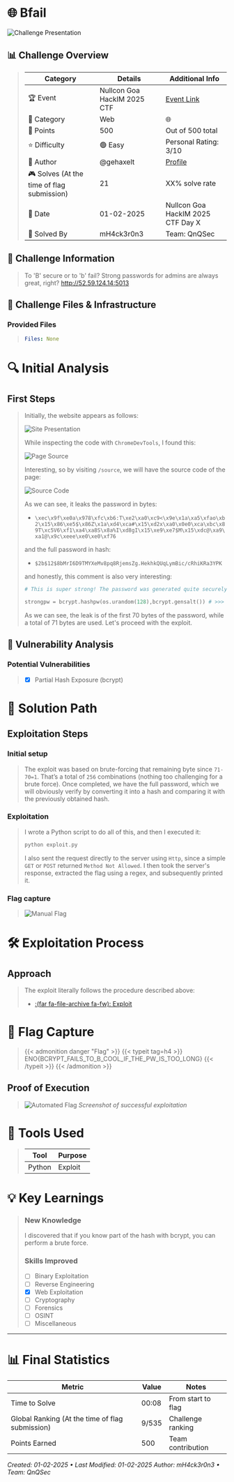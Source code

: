 
# 🌐 Bfail


![Challenge Presentation](/images/NullCon-Goa-HackIM-CTF-2025/Bfail/challenge_presentation.png "Challenge Presentation")

## 📊 Challenge Overview
>
>| Category | Details | Additional Info |
>|----------|---------|-----------------|
>| 🏆 Event | Nullcon Goa HackIM 2025 CTF | [Event Link](https://ctf.nullcon.net/challenges#Bfail-58) |
>| 🔰 Category | Web | 🌐 |
>| 💎 Points | 500 | Out of 500 total |
>| ⭐ Difficulty | 🟢 Easy | Personal Rating: 3/10 |
>| 👤 Author | @gehaxelt | [Profile]() |
>| 🎮 Solves (At the time of flag submission)| 21 | XX% solve rate |
>| 📅 Date | 01-02-2025 | Nullcon Goa HackIM 2025 CTF Day X |
>| 🦾 Solved By | mH4ck3r0n3 | Team: QnQSec |

## 📝 Challenge Information
>To 'B' secure or to 'b' fail? Strong passwords for admins are always great, right? 
>http://52.59.124.14:5013

## 🎯 Challenge Files & Infrastructure

### Provided Files
>```yaml
>Files: None
>```

# 🔍 Initial Analysis

## First Steps
> Initially, the website appears as follows:
> 
> ![Site Presentation](/images/NullCon-Goa-HackIM-CTF-2025/Bfail/site_presentation.png "Site Presentation")
>
> While inspecting the code with `ChromeDevTools`, I found this:
> 
> ![Page Source](/images/NullCon-Goa-HackIM-CTF-2025/Bfail/source.png "Page Source")
> 
> Interesting, so by visiting `/source`, we will have the source code of the page:
> 
> ![Source Code](/images/NullCon-Goa-HackIM-CTF-2025/Bfail/source_code.png "Source Code")
> 
> As we can see, it leaks the password in bytes:
>- `\xec\x9f\xe0a\x978\xfc\xb6:T\xe2\xa0\xc9<\x9e\x1a\xa5\xfao\xb2\x15\x86\xe5$\x86Z\x1a\xd4\xca#\x15\xd2x\xa0\x0e0\xca\xbc\x89T\xc5V6\xf1\xa4\xa8S\x8a%I\xd8gI\x15\xe9\xe7$M\x15\xdc@\xa9\xa1@\x9c\xeee\xe0\xe0\xf76`
> 
>and the full password in hash:
>- `$2b$12$8bMrI6D9TMYXeMv8pq8RjemsZg.HekhkQUqLymBic/cRhiKRa3YPK`
>
> and honestly, this comment is also very interesting:
> 
> ```python
> # This is super strong! The password was generated quite securely. Here are the first 70 bytes, since you won't be able to brute-force the rest anyway...  
> 
> strongpw = bcrypt.hashpw(os.urandom(128),bcrypt.gensalt()) # >>> strongpw[:71]
> ```
> 
> As we can see, the leak is of the first 70 bytes of the password, while a total of 71 bytes are used. Let's proceed with the exploit.


## 🔬 Vulnerability Analysis
### Potential Vulnerabilities
>- [x] Partial Hash Exposure (bcrypt)

# 🎯 Solution Path

## Exploitation Steps
### Initial setup
>  The exploit was based on brute-forcing that remaining byte since `71-70=1`. That’s a total of `256` combinations (nothing too challenging for a brute force). Once completed, we have the full password, which we will obviously verify by converting it into a hash and comparing it with the previously obtained hash.
>
### Exploitation
> I wrote a Python script to do all of this, and then I executed it:
>
>```bash
> python exploit.py
> ```  
> I also sent the request directly to the server using `Http`, since a simple `GET` or `POST` returned `Method Not Allowed`. I then took the server's response, extracted the flag using a regex, and subsequently printed it.
>   
### Flag capture
>  
>   ![Manual Flag](/images/NullCon-Goa-HackIM-CTF-2025/Bfail/automated_flag.png "Manual Flag")

# 🛠️ Exploitation Process
## Approach
>The exploit literally follows the procedure described above:
> 
> - [:(far fa-file-archive fa-fw): Exploit](/resources/NullCon-Goa-HackIM-CTF-2025/Bfail/exploit.py)

# 🚩 Flag Capture
>{{< admonition danger "Flag" >}}
{{< typeit tag=h4 >}}
ENO{BCRYPT_FAILS_TO_B_COOL_IF_THE_PW_IS_TOO_LONG}
{{< /typeit >}}
>{{< /admonition >}}
>
## Proof of Execution
> ![Automated Flag](/images/NullCon-Goa-HackIM-CTF-2025/Bfail/automated_flag.png "Automated Flag")
>*Screenshot of successful exploitation*

# 🔧 Tools Used
>| Tool | Purpose |
>|------|---------|
>| Python | Exploit |

# 💡 Key Learnings
>### New Knowledge
> I discovered that if you know part of the hash with bcrypt, you can perform a brute force.
>### Skills Improved
>- [ ] Binary Exploitation
>- [ ] Reverse Engineering
>- [x] Web Exploitation
>- [ ] Cryptography
>- [ ] Forensics
>- [ ] OSINT
>- [ ] Miscellaneous

---
# 📊 Final Statistics
| Metric | Value | Notes |
|--------|--------|-------|
| Time to Solve | 00:08 | From start to flag |
| Global Ranking (At the time of flag submission) | 9/535 | Challenge ranking |
| Points Earned | 500 | Team contribution |

*Created: 01-02-2025 • Last Modified: 01-02-2025*
*Author: mH4ck3r0n3 • Team: QnQSec*
